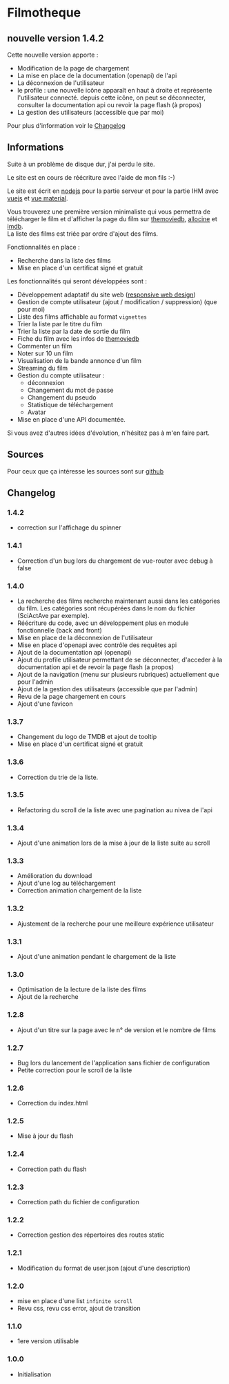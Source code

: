 # Filmotheque

## nouvelle version 1.4.2

Cette nouvelle version apporte :

* Modification de la page de chargement
* La mise en place de la documentation (openapi) de l'api
* La déconnexion de l'utilisateur
* le profile : une nouvelle icône apparaît en haut à droite et représente l'utilisateur connecté. depuis cette icône, on peut se déconnecter, consulter la documentation api ou revoir la page flash (à propos)
* La gestion des utilisateurs (accessible que par moi)

Pour plus d'information voir le [Changelog](#Changelog)

## Informations

Suite à un problème de disque dur, j'ai perdu le site.

Le site est en cours de réécriture avec l'aide de mon fils :-)

Le site est écrit en [nodejs](https://nodejs.org/fr/) pour la partie serveur et pour la partie IHM avec [vuejs](https://fr.vuejs.org/index.html) et [vue material](https://vuematerial.io/).

Vous trouverez une première version minimaliste qui vous permettra de télécharger le film et d'afficher la page du film sur [themoviedb](https://www.themoviedb.org/), [allocine](http://www.allocine.fr/) et [imdb](https://www.imdb.com/).  
La liste des films est triée par ordre d'ajout des films.

Fonctionnalités en place :

* Recherche dans la liste des films
* Mise en place d'un certificat signé et gratuit

Les fonctionnalités qui seront développées sont :

* Développement adaptatif du site web ([responsive web design](https://fr.wikipedia.org/wiki/Site_web_adaptatif))
* Gestion de compte utilisateur (ajout / modification / suppression) (que pour moi)
* Liste des films affichable au format `vignettes`
* Trier la liste par le titre du film
* Trier la liste par la date de sortie du film
* Fiche du film avec les infos de [themoviedb](https://www.themoviedb.org/)
* Commenter un film
* Noter sur 10 un film
* Visualisation de la bande annonce d'un film
* Streaming du film
* Gestion du compte utilisateur :
  * déconnexion
  * Changement du mot de passe
  * Changement du pseudo
  * Statistique de téléchargement
  * Avatar
* Mise en place d'une API documentée.

Si vous avez d'autres idées d'évolution, n'hésitez pas à m'en faire part.

## Sources

Pour ceux que ça intéresse les sources sont sur [github](https://github.com/sergebesson/sb-filmotheque)

## Changelog <a id="Changelog"></a>

### 1.4.2

* correction sur l'affichage du spinner

### 1.4.1

* Correction d'un bug lors du chargement de vue-router avec debug à false

### 1.4.0

* La recherche des films recherche maintenant aussi dans les catégories du film. Les catégories sont récupérées dans le nom du fichier (SciActAve par exemple).
* Réécriture du code, avec un développement plus en module fonctionnelle (back and front)
* Mise en place de la déconnexion de l'utilisateur
* Mise en place d'openapi avec contrôle des requêtes api
* Ajout de la documentation api (openapi)
* Ajout du profile utilisateur permettant de se déconnecter, d'acceder à la documentation api et de revoir la page flash (a propos)
* Ajout de la navigation (menu sur plusieurs rubriques) actuellement que pour l'admin
* Ajout de la gestion des utilisateurs (accessible que par l'admin)
* Revu de la page chargement en cours
* Ajout d'une favicon

### 1.3.7

* Changement du logo de TMDB et ajout de tooltip
* Mise en place d'un certificat signé et gratuit

### 1.3.6

* Correction du trie de la liste.

### 1.3.5

* Refactoring du scroll de la liste avec une pagination au nivea de l'api

### 1.3.4

* Ajout d'une animation lors de la mise à jour de la liste suite au scroll

### 1.3.3

* Amélioration du download
* Ajout d'une log au téléchargement
* Correction animation chargement de la liste

### 1.3.2

* Ajustement de la recherche pour une meilleure expérience utilisateur

### 1.3.1

* Ajout d'une animation pendant le chargement de la liste

### 1.3.0

* Optimisation de la lecture de la liste des films
* Ajout de la recherche

### 1.2.8

* Ajout d'un titre sur la page avec le n° de version et le nombre de films

### 1.2.7

* Bug lors du lancement de l'application sans fichier de configuration
* Petite correction pour le scroll de la liste

### 1.2.6

* Correction du index.html

### 1.2.5

* Mise à jour du flash

### 1.2.4

* Correction path du flash

### 1.2.3

* Correction path du fichier de configuration

### 1.2.2

* Correction gestion des répertoires des routes static

### 1.2.1

* Modification du format de user.json (ajout d'une description)

### 1.2.0

* mise en place d'une list `infinite scroll`
* Revu css, revu css error, ajout de transition

### 1.1.0

* 1ere version utilisable

### 1.0.0

* Initialisation
